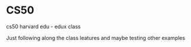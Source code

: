 # CS50
cs50 harvard edu - edux class

Just following along the class leatures and maybe testing other examples
